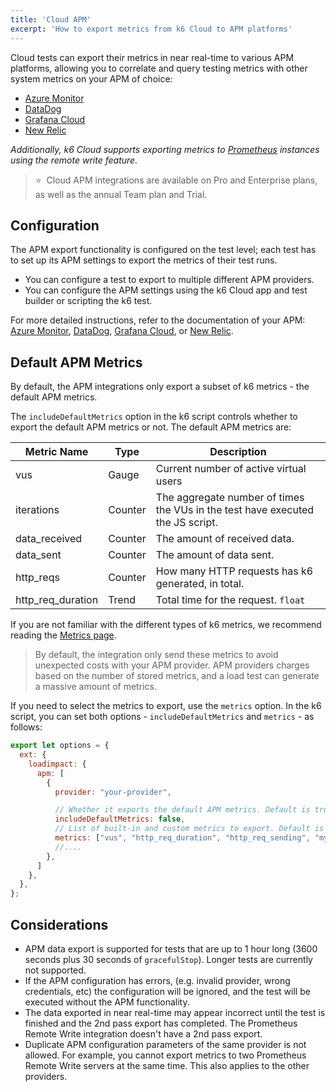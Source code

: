 ```yaml
---
title: 'Cloud APM'
excerpt: 'How to export metrics from k6 Cloud to APM platforms'
---
```


Cloud tests can export their metrics in near real-time to various APM platforms, allowing you to correlate and query testing metrics with other system metrics on your APM of choice:

<Glossary>

- [Azure Monitor](/cloud/integrations/cloud-apm/azure-monitor)
- [DataDog](/cloud/integrations/cloud-apm/datadog)
- [Grafana Cloud](/cloud/integrations/cloud-apm/grafana-cloud)
- [New Relic](/cloud/integrations/cloud-apm/new-relic)

</Glossary>


_Additionally, k6 Cloud supports exporting metrics to [Prometheus](/cloud/integrations/prometheus-remote-write/) instances using the remote write feature._ 


> ⭐️ &nbsp;Cloud APM integrations are available on Pro and Enterprise plans, as well as the annual Team plan and Trial.

## Configuration

The APM export functionality is configured on the test level; each test has to set up its APM settings to export the metrics of their test runs. 

- You can configure a test to export to multiple different APM providers.
- You can configure the APM settings using the k6 Cloud app and test builder or scripting the k6 test.

For more detailed instructions, refer to the documentation of your APM: [Azure Monitor](/cloud/integrations/cloud-apm/azure-monitor), [DataDog](/cloud/integrations/cloud-apm/datadog), [Grafana Cloud](/cloud/integrations/cloud-apm/grafana-cloud), or [New Relic](/cloud/integrations/cloud-apm/new-relic).


## Default APM Metrics

By default, the APM integrations only export a subset of k6 metrics - the default APM metrics. 

The `includeDefaultMetrics` option in the k6 script controls whether to export the default APM metrics or not. The default APM metrics are:

| Metric Name          | Type    | Description                                                                                                                                                                                                     |
| -------------------- | ------- | --------------------------------------------------------------------------------------------------------------------------------------------------------------------------------------------------------------- |
| vus                | Gauge   | Current number of active virtual users                                       |
| iterations         | Counter | The aggregate number of times the VUs in the test have executed the JS script. |
| data_received      | Counter | The amount of received data.                                                                   |
| data_sent          | Counter | The amount of data sent.                                                                       |
| http_reqs                | Counter | How many HTTP requests has k6 generated, in total.                 |
| http_req_duration        | Trend   | Total time for the request.  `float` |


If you are not familiar with the different types of k6 metrics, we recommend reading the [Metrics page](/using-k6/metrics/).

> By default, the integration only send these metrics to avoid unexpected costs with your APM provider. APM providers charges based on the number of stored metrics, and a load test can generate a massive amount of metrics. 

If you need to select the metrics to export, use the `metrics` option.  In the k6 script, you can set both options - `includeDefaultMetrics` and `metrics` - as follows:

```javascript
export let options = {
  ext: {
    loadimpact: {
      apm: [
        {
          provider: "your-provider",

          // Whether it exports the default APM metrics. Default is true.
          includeDefaultMetrics: false,
          // List of built-in and custom metrics to export. Default is empty.
          metrics: ["vus", "http_req_duration", "http_req_sending", "my_rate", "my_gauge", ...],
          //....
        },
      ]
    },
  },
};
```

## Considerations

- APM data export is supported for tests that are up to 1 hour long (3600 seconds plus 30 seconds of `gracefulStop`). Longer tests are currently not supported.
- If the APM configuration has errors, (e.g. invalid provider, wrong credentials, etc) the configuration will be ignored, and the test will be executed without the APM functionality.
- The data exported in near real-time may appear incorrect until the test is finished and the 2nd pass export has completed. The Prometheus Remote Write integration doesn't have a 2nd pass export.
- Duplicate APM configuration parameters of the same provider is not allowed. For example, you cannot export metrics to two Prometheus Remote Write servers at the same time. This also applies to the other providers.

